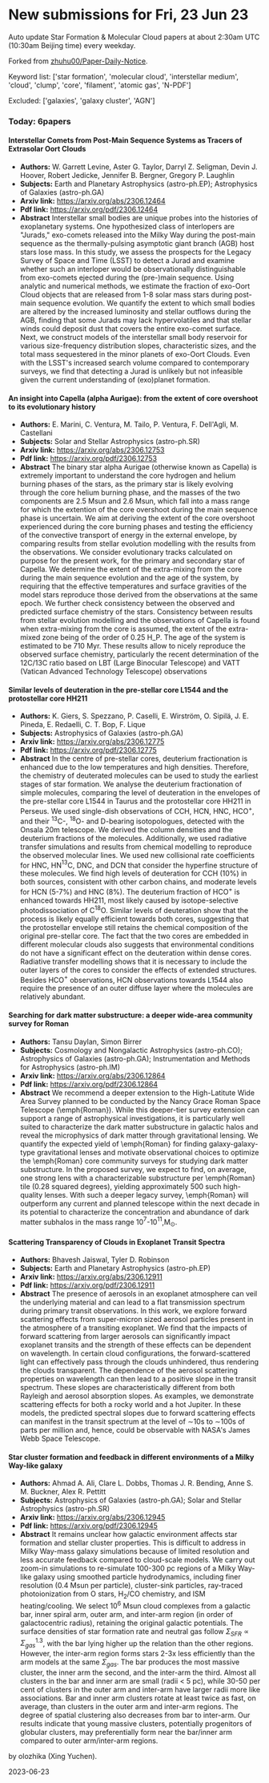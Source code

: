 # New submissions for Fri, 23 Jun 23
Auto update Star Formation & Molecular Cloud papers at about 2:30am UTC (10:30am Beijing time) every weekday.


Forked from [zhuhu00/Paper-Daily-Notice](https://github.com/zhuhu00/Paper-Daily-Notice). 


Keyword list: ['star formation', 'molecular cloud', 'interstellar medium', 'cloud', 'clump', 'core', 'filament', 'atomic gas', 'N-PDF']


Excluded: ['galaxies', 'galaxy cluster', 'AGN']


### Today: 6papers 
#### Interstellar Comets from Post-Main Sequence Systems as Tracers of  Extrasolar Oort Clouds
 - **Authors:** W. Garrett Levine, Aster G. Taylor, Darryl Z. Seligman, Devin J. Hoover, Robert Jedicke, Jennifer B. Bergner, Gregory P. Laughlin
 - **Subjects:** Earth and Planetary Astrophysics (astro-ph.EP); Astrophysics of Galaxies (astro-ph.GA)
 - **Arxiv link:** https://arxiv.org/abs/2306.12464
 - **Pdf link:** https://arxiv.org/pdf/2306.12464
 - **Abstract**
 Interstellar small bodies are unique probes into the histories of exoplanetary systems. One hypothesized class of interlopers are "Jurads," exo-comets released into the Milky Way during the post-main sequence as the thermally-pulsing asymptotic giant branch (AGB) host stars lose mass. In this study, we assess the prospects for the Legacy Survey of Space and Time (LSST) to detect a Jurad and examine whether such an interloper would be observationally distinguishable from exo-comets ejected during the (pre-)main sequence. Using analytic and numerical methods, we estimate the fraction of exo-Oort Cloud objects that are released from 1-8 solar mass stars during post-main sequence evolution. We quantify the extent to which small bodies are altered by the increased luminosity and stellar outflows during the AGB, finding that some Jurads may lack hypervolatiles and that stellar winds could deposit dust that covers the entire exo-comet surface. Next, we construct models of the interstellar small body reservoir for various size-frequency distribution slopes, characteristic sizes, and the total mass sequestered in the minor planets of exo-Oort Clouds. Even with the LSST's increased search volume compared to contemporary surveys, we find that detecting a Jurad is unlikely but not infeasible given the current understanding of (exo)planet formation.
#### An insight into Capella (alpha Aurigae): from the extent of core  overshoot to its evolutionary history
 - **Authors:** E. Marini, C. Ventura, M. Tailo, P. Ventura, F. Dell'Agli, M. Castellani
 - **Subjects:** Solar and Stellar Astrophysics (astro-ph.SR)
 - **Arxiv link:** https://arxiv.org/abs/2306.12753
 - **Pdf link:** https://arxiv.org/pdf/2306.12753
 - **Abstract**
 The binary star alpha Aurigae (otherwise known as Capella) is extremely important to understand the core hydrogen and helium burning phases of the stars, as the primary star is likely evolving through the core helium burning phase, and the masses of the two components are 2.5 Msun and 2.6 Msun, which fall into a mass range for which the extention of the core overshoot during the main sequence phase is uncertain. We aim at deriving the extent of the core overshoot experienced during the core burning phases and testing the efficiency of the convective transport of energy in the external envelope, by comparing results from stellar evolution modelling with the results from the observations. We consider evolutionary tracks calculated on purpose for the present work, for the primary and secondary star of Capella. We determine the extent of the extra-mixing from the core during the main sequence evolution and the age of the system, by requiring that the effective temperatures and surface gravities of the model stars reproduce those derived from the observations at the same epoch. We further check consistency between the observed and predicted surface chemistry of the stars. Consistency between results from stellar evolution modelling and the observations of Capella is found when extra-mixing from the core is assumed, the extent of the extra-mixed zone being of the order of 0.25 H_P. The age of the system is estimated to be 710 Myr. These results allow to nicely reproduce the observed surface chemistry, particularly the recent determination of the 12C/13C ratio based on LBT (Large Binocular Telescope) and VATT (Vatican Advanced Technology Telescope) observations
#### Similar levels of deuteration in the pre-stellar core L1544 and the  protostellar core HH211
 - **Authors:** K. Giers, S. Spezzano, P. Caselli, E. Wirström, O. Sipilä, J. E. Pineda, E. Redaelli, C. T. Bop, F. Lique
 - **Subjects:** Astrophysics of Galaxies (astro-ph.GA)
 - **Arxiv link:** https://arxiv.org/abs/2306.12775
 - **Pdf link:** https://arxiv.org/pdf/2306.12775
 - **Abstract**
 In the centre of pre-stellar cores, deuterium fractionation is enhanced due to the low temperatures and high densities. Therefore, the chemistry of deuterated molecules can be used to study the earliest stages of star formation. We analyse the deuterium fractionation of simple molecules, comparing the level of deuteration in the envelopes of the pre-stellar core L1544 in Taurus and the protostellar core HH211 in Perseus. We used single-dish observations of CCH, HCN, HNC, HCO$^+$, and their $^{13}$C-, $^{18}$O- and D-bearing isotopologues, detected with the Onsala 20m telescope. We derived the column densities and the deuterium fractions of the molecules. Additionally, we used radiative transfer simulations and results from chemical modelling to reproduce the observed molecular lines. We used new collisional rate coefficients for HNC, HN$^{13}$C, DNC, and DCN that consider the hyperfine structure of these molecules. We find high levels of deuteration for CCH (10%) in both sources, consistent with other carbon chains, and moderate levels for HCN (5-7%) and HNC (8%). The deuterium fraction of HCO$^+$ is enhanced towards HH211, most likely caused by isotope-selective photodissociation of C$^{18}$O. Similar levels of deuteration show that the process is likely equally efficient towards both cores, suggesting that the protostellar envelope still retains the chemical composition of the original pre-stellar core. The fact that the two cores are embedded in different molecular clouds also suggests that environmental conditions do not have a significant effect on the deuteration within dense cores. Radiative transfer modelling shows that it is necessary to include the outer layers of the cores to consider the effects of extended structures. Besides HCO$^+$ observations, HCN observations towards L1544 also require the presence of an outer diffuse layer where the molecules are relatively abundant.
#### Searching for dark matter substructure: a deeper wide-area community  survey for Roman
 - **Authors:** Tansu Daylan, Simon Birrer
 - **Subjects:** Cosmology and Nongalactic Astrophysics (astro-ph.CO); Astrophysics of Galaxies (astro-ph.GA); Instrumentation and Methods for Astrophysics (astro-ph.IM)
 - **Arxiv link:** https://arxiv.org/abs/2306.12864
 - **Pdf link:** https://arxiv.org/pdf/2306.12864
 - **Abstract**
 We recommend a deeper extension to the High-Latitute Wide Area Survey planned to be conducted by the Nancy Grace Roman Space Telescope (\emph{Roman}). While this deeper-tier survey extension can support a range of astrophysical investigations, it is particularly well suited to characterize the dark matter substructure in galactic halos and reveal the microphysics of dark matter through gravitational lensing. We quantify the expected yield of \emph{Roman} for finding galaxy-galaxy-type gravitational lenses and motivate observational choices to optimize the \emph{Roman} core community surveys for studying dark matter substructure. In the proposed survey, we expect to find, on average, one strong lens with a characterizable substructure per \emph{Roman} tile (0.28 squared degrees), yielding approximately 500 such high-quality lenses. With such a deeper legacy survey, \emph{Roman} will outperform any current and planned telescope within the next decade in its potential to characterize the concentration and abundance of dark matter subhalos in the mass range 10$^7$-10$^{11}$\,M$_{\odot}$.
#### Scattering Transparency of Clouds in Exoplanet Transit Spectra
 - **Authors:** Bhavesh Jaiswal, Tyler D. Robinson
 - **Subjects:** Earth and Planetary Astrophysics (astro-ph.EP)
 - **Arxiv link:** https://arxiv.org/abs/2306.12911
 - **Pdf link:** https://arxiv.org/pdf/2306.12911
 - **Abstract**
 The presence of aerosols in an exoplanet atmosphere can veil the underlying material and can lead to a flat transmission spectrum during primary transit observations. In this work, we explore forward scattering effects from super-micron sized aerosol particles present in the atmosphere of a transiting exoplanet. We find that the impacts of forward scattering from larger aerosols can significantly impact exoplanet transits and the strength of these effects can be dependent on wavelength. In certain cloud configurations, the forward-scattered light can effectively pass through the clouds unhindered, thus rendering the clouds transparent. The dependence of the aerosol scattering properties on wavelength can then lead to a positive slope in the transit spectrum. These slopes are characteristically different from both Rayleigh and aerosol absorption slopes. As examples, we demonstrate scattering effects for both a rocky world and a hot Jupiter. In these models, the predicted spectral slopes due to forward scattering effects can manifest in the transit spectrum at the level of $\sim$10s to $\sim$100s of parts per million and, hence, could be observable with NASA's James Webb Space Telescope.
#### Star cluster formation and feedback in different environments of a Milky  Way-like galaxy
 - **Authors:** Ahmad A. Ali, Clare L. Dobbs, Thomas J. R. Bending, Anne S. M. Buckner, Alex R. Pettitt
 - **Subjects:** Astrophysics of Galaxies (astro-ph.GA); Solar and Stellar Astrophysics (astro-ph.SR)
 - **Arxiv link:** https://arxiv.org/abs/2306.12945
 - **Pdf link:** https://arxiv.org/pdf/2306.12945
 - **Abstract**
 It remains unclear how galactic environment affects star formation and stellar cluster properties. This is difficult to address in Milky Way-mass galaxy simulations because of limited resolution and less accurate feedback compared to cloud-scale models. We carry out zoom-in simulations to re-simulate 100-300 pc regions of a Milky Way-like galaxy using smoothed particle hydrodynamics, including finer resolution (0.4 Msun per particle), cluster-sink particles, ray-traced photoionization from O stars, H$_2$/CO chemistry, and ISM heating/cooling. We select $10^6$ Msun cloud complexes from a galactic bar, inner spiral arm, outer arm, and inter-arm region (in order of galactocentric radius), retaining the original galactic potentials. The surface densities of star formation rate and neutral gas follow $\Sigma_{SFR} \propto \Sigma_{gas}^{1.3}$, with the bar lying higher up the relation than the other regions. However, the inter-arm region forms stars 2-3x less efficiently than the arm models at the same $\Sigma_{gas}$. The bar produces the most massive cluster, the inner arm the second, and the inter-arm the third. Almost all clusters in the bar and inner arm are small (radii < 5 pc), while 30-50 per cent of clusters in the outer arm and inter-arm have larger radii more like associations. Bar and inner arm clusters rotate at least twice as fast, on average, than clusters in the outer arm and inter-arm regions. The degree of spatial clustering also decreases from bar to inter-arm. Our results indicate that young massive clusters, potentially progenitors of globular clusters, may preferentially form near the bar/inner arm compared to outer arm/inter-arm regions.


by olozhika (Xing Yuchen). 


2023-06-23
